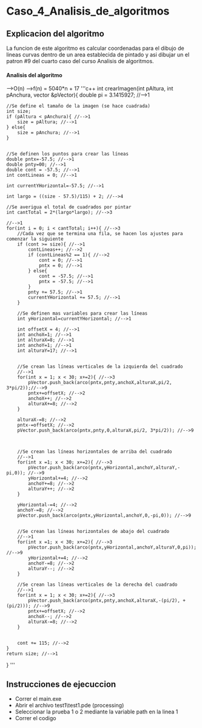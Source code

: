 # Caso_4_Analisis_de_algoritmos

## Explicacion del algoritmo

La funcion de este algoritmo es calcular coordenadas para el dibujo de lineas curvas dentro de un area establecida de pintado y asi dibujar un el patron #9 del cuarto caso del curso Analisis de algoritmos.

#### Analisis del algoritmo
-->O(n)
-->f(n) = 5040*n + 17
'''c++
int crearImagen(int pAltura, int pAnchura, vector<arco> &pVector){
    double pi = 3.1415927; //-->1

    //Se define el tamaño de la imagen (se hace cuadrada)
    int size;
    if (pAltura < pAnchura){ //-->1
        size = pAltura; //-->1
    } else{
        size = pAnchura; //-->1
    }


    //Se definen los puntos para crear las líneas
    double pntx=-57.5; //-->1
    double pnty=00; //-->1
    double cont = -57.5; //-->1
    int contLineas = 0; //-->1

    int currentYHorizontal=-57.5; //-->1
    
    int largo = ((size - 57.5)/115) + 2; //-->4

    //Se averigua el total de cuadrados por pintar
    int cantTotal = 2*(largo*largo); //-->3
    
    //-->1
    for(int i = 0; i < cantTotal; i++){ //-->3
        //Cada vez que se termina una fila, se hacen los ajustes para comenzar la siguiente
        if (cont >= size){ //-->1
            contLineas++; //-->2
            if (contLineas%2 == 1){ //-->2
                cont = 0; //-->1
                pntx = 0; //-->1
            } else{
                cont = -57.5; //-->1
                pntx = -57.5; //-->1
            }
            pnty += 57.5; //-->1
            currentYHorizontal += 57.5; //-->1
        }

        //Se definen mas variables para crear las líneas
        int yHorizontal=currentYHorizontal; //-->1

        int offsetX = 4; //-->1
        int anchoX=1; //-->1
        int alturaX=8; //-->1
        int anchoY=1; //-->1
        int alturaY=17; //-->1
        

        //Se crean las líneas verticales de la izquierda del cuadrado
        //-->1
        for(int x = 1; x < 30; x+=2){ //-->3
            pVector.push_back(arco(pntx,pnty,anchoX,alturaX,pi/2, 3*pi/2));//-->9
            pntx+=offsetX; //-->2
            anchoX++; //-->2
            alturaX+=8; //-->2
        }
        
        alturaX-=8; //-->2
        pntx-=offsetX; //-->2
        pVector.push_back(arco(pntx,pnty,0,alturaX,pi/2, 3*pi/2)); //-->9
        
        
        
        //Se crean las líneas horizontales de arriba del cuadrado
        //-->1
        for(int x =1; x < 30; x+=2){ //-->3
            pVector.push_back(arco(pntx,yHorizontal,anchoY,alturaY,-pi,0)); //-->9
            yHorizontal+=4; //-->2
            anchoY+=8; //-->2
            alturaY++; //-->2
        }
        
        yHorizontal-=4; //-->2
        anchoY-=8; //-->2
        pVector.push_back(arco(pntx,yHorizontal,anchoY,0,-pi,0)); //-->9
        
        
        //Se crean las líneas horizontales de abajo del cuadrado
        //-->1
        for(int x =1; x < 30; x+=2){ //-->3
            pVector.push_back(arco(pntx,yHorizontal,anchoY,alturaY,0,pi)); //-->9
            yHorizontal+=4; //-->2
            anchoY-=8; //-->2
            alturaY--; //-->2
        }
        
        //Se crean las líneas verticales de la derecha del cuadrado
        //-->1
        for(int x = 1; x < 30; x+=2){ //-->3
            pVector.push_back(arco(pntx,pnty,anchoX,alturaX,-(pi/2), +(pi/2))); //-->9
            pntx+=offsetX; //-->2
            anchoX--; //-->2
            alturaX-=8; //-->2
        }


        cont += 115; //-->2
    }
    return size; //-->1
}
'''
## Instrucciones de ejecuccion

* Correr el main.exe
* Abrir el archivo test1\test1.pde (processing)
* Seleccionar la prueba 1 o 2 mediante la variable path en la linea 1
* Correr el codigo 
